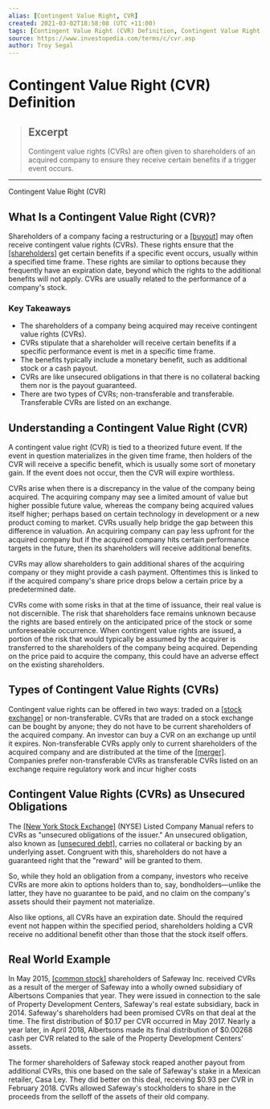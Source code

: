 ```yaml
---
alias: [Contingent Value Right, CVR]
created: 2021-03-02T18:58:08 (UTC +11:00)
tags: [Contingent Value Right (CVR) Definition, Contingent Value Right (CVR)]
source: https://www.investopedia.com/terms/c/cvr.asp
author: Troy Segal
---
```


# Contingent Value Right (CVR) Definition

> ## Excerpt
> Contingent value rights (CVRs) are often given to shareholders of an acquired company to ensure they receive certain benefits if a trigger event occurs.

---

Contingent Value Right (CVR)
## What Is a Contingent Value Right (CVR)?

Shareholders of a company facing a restructuring or a [[buyout]](https://www.investopedia.com/terms/b/buyout.asp) may often receive contingent value rights (CVRs). These rights ensure that the [[shareholders]](https://www.investopedia.com/terms/s/shareholder.asp) get certain benefits if a specific event occurs, usually within a specified time frame. These rights are similar to options because they frequently have an expiration date, beyond which the rights to the additional benefits will not apply. CVRs are usually related to the performance of a company's stock.

### Key Takeaways

-   The shareholders of a company being acquired may receive contingent value rights (CVRs).
-   CVRs stipulate that a shareholder will receive certain benefits if a specific performance event is met in a specific time frame.
-   The benefits typically include a monetary benefit, such as additional stock or a cash payout.
-   CVRs are like unsecured obligations in that there is no collateral backing them nor is the payout guaranteed.
-   There are two types of CVRs; non-transferable and transferable. Transferable CVRs are listed on an exchange.

## Understanding a Contingent Value Right (CVR)

A contingent value right (CVR) is tied to a theorized future event. If the event in question materializes in the given time frame, then holders of the CVR will receive a specific benefit, which is usually some sort of monetary gain. If the event does not occur, then the CVR will expire worthless.

CVRs arise when there is a discrepancy in the value of the company being acquired. The acquiring company may see a limited amount of value but higher possible future value, whereas the company being acquired values itself higher; perhaps based on certain technology in development or a new product coming to market. CVRs usually help bridge the gap between this difference in valuation. An acquiring company can pay less upfront for the acquired company but if the acquired company hits certain performance targets in the future, then its shareholders will receive additional benefits.

CVRs may allow shareholders to gain additional shares of the acquiring company or they might provide a cash payment. Oftentimes this is linked to if the acquired company's share price drops below a certain price by a predetermined date.

CVRs come with some risks in that at the time of issuance, their real value is not discernible. The risk that shareholders face remains unknown because the rights are based entirely on the anticipated price of the stock or some unforeseeable occurrence. When contingent value rights are issued, a portion of the risk that would typically be assumed by the acquirer is transferred to the shareholders of the company being acquired. Depending on the price paid to acquire the company, this could have an adverse effect on the existing shareholders.

## Types of Contingent Value Rights (CVRs)

Contingent value rights can be offered in two ways: traded on a [[stock exchange]](https://www.investopedia.com/articles/basics/04/092404.asp) or non-transferable. CVRs that are traded on a stock exchange can be bought by anyone; they do not have to be current shareholders of the acquired company. An investor can buy a CVR on an exchange up until it expires. Non-transferable CVRs apply only to current shareholders of the acquired company and are distributed at the time of the [[merger]](https://www.investopedia.com/terms/m/merger.asp). Companies prefer non-transferable CVRs as transferable CVRs listed on an exchange require regulatory work and incur higher costs

## Contingent Value Rights (CVRs) as Unsecured Obligations

The [[New York Stock Exchange]](https://www.investopedia.com/terms/n/nyse.asp) (NYSE) Listed Company Manual refers to CVRs as "unsecured obligations of the issuer." An unsecured obligation, also known as [[unsecured debt]](https://www.investopedia.com/terms/u/unsecureddebt.asp), carries no collateral or backing by an underlying asset. Congruent with this, shareholders do not have a guaranteed right that the "reward" will be granted to them.

So, while they hold an obligation from a company, investors who receive CVRs are more akin to options holders than to, say, bondholders—unlike the latter, they have no guarantee to be paid, and no claim on the company's assets should their payment not materialize.

Also like options, all CVRs have an expiration date. Should the required event not happen within the specified period, shareholders holding a CVR receive no additional benefit other than those that the stock itself offers.

## Real World Example

In May 2015, [[common stock]](https://www.investopedia.com/terms/c/commonstock.asp) shareholders of Safeway Inc. received CVRs as a result of the merger of Safeway into a wholly owned subsidiary of Albertsons Companies that year. They were issued in connection to the sale of Property Development Centers, Safeway's real estate subsidiary, back in 2014. Safeway's shareholders had been promised CVRs on that deal at the time. The first distribution of $0.17 per CVR occurred in May 2017. Nearly a year later, in April 2018, Albertsons made its final distribution of $0.00268 cash per CVR related to the sale of the Property Development Centers' assets.

The former shareholders of Safeway stock reaped another payout from additional CVRs, this one based on the sale of Safeway's stake in a Mexican retailer, Casa Ley. They did better on this deal, receiving $0.93 per CVR in February 2018. CVRs allowed Safeway's stockholders to share in the proceeds from the selloff of the assets of their old company.
